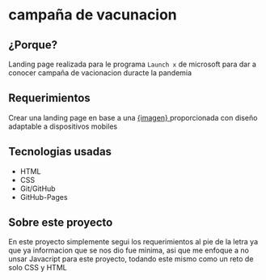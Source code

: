 # campaña de vacunacion

## ¿Porque?
Landing page realizada para le programa `Launch x` de microsoft para dar a conocer campaña de vacionacion duracte la pandemia

## Requerimientos
Crear una landing page en base a una [ {imagen} ](https://github.com/JVespid/vaccination-campaign/blob/master/p1.png) proporcionada con diseño adaptable a dispositivos mobiles <br>

## Tecnologias usadas
- HTML
- CSS
- Git/GitHub
- GitHub-Pages

## Sobre este proyecto
En este proyecto simplemente segui los requerimientos al pie de la letra ya que ya informacion que se nos dio fue minima, asi que me enfoque a no unsar Javacript para este proyecto, todando este mismo como un reto de solo CSS y HTML
